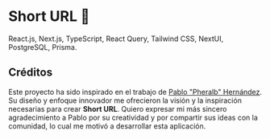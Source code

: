 # Short URL 🚀

React.js, Next.js, TypeScript, React Query, Tailwind CSS, NextUI, PostgreSQL, Prisma.


## Créditos

Este proyecto ha sido inspirado en el trabajo de [Pablo "Pheralb" Hernández](https://slug.vercel.app/). Su diseño y enfoque innovador me ofrecieron la visión y la inspiración necesarias para crear **Short URL**. Quiero expresar mi más sincero agradecimiento a Pablo por su creatividad y por compartir sus ideas con la comunidad, lo cual me motivó a desarrollar esta aplicación.
